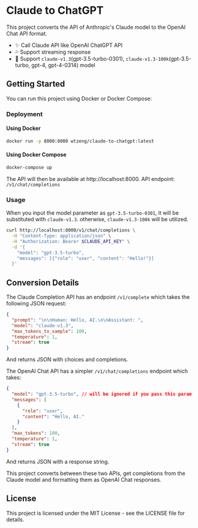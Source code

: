 # Claude to ChatGPT

This project converts the API of Anthropic's Claude model to the OpenAI Chat API format.

* ✨ Call Claude API like OpenAI ChatGPT API
* 💦 Support streaming response
* 🐻 Support `claude-v1.3`(gpt-3.5-turbo-0301), `claude-v1.3-100k`(gpt-3.5-turbo, gpt-4, gpt-4-0314) model

## Getting Started

You can run this project using Docker or Docker Compose:

### Deployment

#### Using Docker

```bash
docker run -p 8000:8000 wtzeng/claude-to-chatgpt:latest
```

#### Using Docker Compose

```bash
docker-compose up
```


The API will then be available at http://localhost:8000. API endpoint: `/v1/chat/completions`

### Usage

When you input the model parameter as `gpt-3.5-turbo-0301`, it will be substituted with `claude-v1.3`. otherwise, `claude-v1.3-100k` will be utilized.

```bash
curl http://localhost:8000/v1/chat/completions \
  -H "Content-Type: application/json" \
  -H "Authorization: Bearer $CLAUDE_API_KEY" \
  -d '{
    "model": "gpt-3.5-turbo",
    "messages": [{"role": "user", "content": "Hello!"}]
  }'
```

## Conversion Details

The Claude Completion API has an endpoint `/v1/complete` which takes the following JSON request:

```json
{
  "prompt": "\n\nHuman: Hello, AI.\n\nAssistant: ",
  "model": "claude-v1.3",
  "max_tokens_to_sample": 100,
  "temperature": 1,
  "stream": true
}
```


And returns JSON with choices and completions.

The OpenAI Chat API has a simpler `/v1/chat/completions` endpoint which takes:

```json
{
  "model": "gpt-3.5-turbo", // will be ignored if you pass this param
  "messages": [
    {
      "role": "user",
      "content": "Hello, AI."
    }
  ],
  "max_tokens": 100,
  "temperature": 1,
  "stream": true
}
```


And returns JSON with a response string.

This project converts between these two APIs, get completions from the Claude model and formatting them as OpenAI Chat responses.

## License

This project is licensed under the MIT License - see the LICENSE file for details.